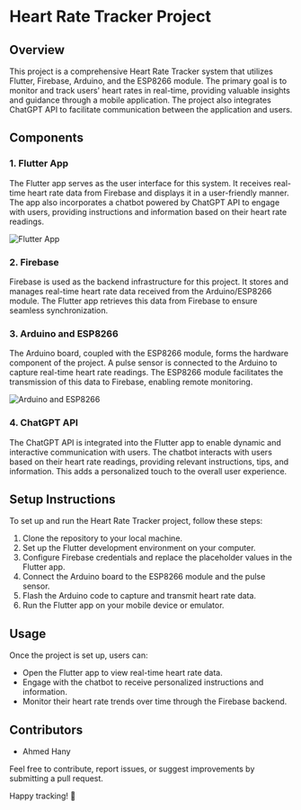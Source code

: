 # Heart Rate Tracker Project

## Overview

This project is a comprehensive Heart Rate Tracker system that utilizes Flutter, Firebase, Arduino, and the ESP8266 module. The primary goal is to monitor and track users' heart rates in real-time, providing valuable insights and guidance through a mobile application. The project also integrates ChatGPT API to facilitate communication between the application and users.

## Components

### 1. Flutter App

The Flutter app serves as the user interface for this system. It receives real-time heart rate data from Firebase and displays it in a user-friendly manner. The app also incorporates a chatbot powered by ChatGPT API to engage with users, providing instructions and information based on their heart rate readings.

![Flutter App](/path/to/flutter_app_screenshot.png)

### 2. Firebase

Firebase is used as the backend infrastructure for this project. It stores and manages real-time heart rate data received from the Arduino/ESP8266 module. The Flutter app retrieves this data from Firebase to ensure seamless synchronization.

### 3. Arduino and ESP8266

The Arduino board, coupled with the ESP8266 module, forms the hardware component of the project. A pulse sensor is connected to the Arduino to capture real-time heart rate readings. The ESP8266 module facilitates the transmission of this data to Firebase, enabling remote monitoring.

![Arduino and ESP8266](/path/to/arduino_esp8266_photo.jpg)

### 4. ChatGPT API

The ChatGPT API is integrated into the Flutter app to enable dynamic and interactive communication with users. The chatbot interacts with users based on their heart rate readings, providing relevant instructions, tips, and information. This adds a personalized touch to the overall user experience.

## Setup Instructions

To set up and run the Heart Rate Tracker project, follow these steps:

1. Clone the repository to your local machine.
2. Set up the Flutter development environment on your computer.
3. Configure Firebase credentials and replace the placeholder values in the Flutter app.
4. Connect the Arduino board to the ESP8266 module and the pulse sensor.
5. Flash the Arduino code to capture and transmit heart rate data.
6. Run the Flutter app on your mobile device or emulator.

## Usage

Once the project is set up, users can:

- Open the Flutter app to view real-time heart rate data.
- Engage with the chatbot to receive personalized instructions and information.
- Monitor their heart rate trends over time through the Firebase backend.

## Contributors

- Ahmed Hany

Feel free to contribute, report issues, or suggest improvements by submitting a pull request.

Happy tracking! 🚀
